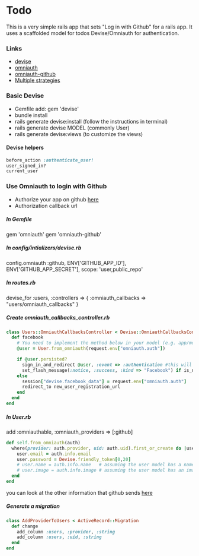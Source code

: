 # Todo

This is a very simple rails app that sets "Log in with Github" for a rails app. It uses a scaffolded model for todos Devise/Omniauth for authentication.

### Links
* [devise](https://github.com/plataformatec/devise)
* [omniauth](https://github.com/plataformatec/devise/wiki/OmniAuth:-Overview)
* [omniauth-github](https://github.com/intridea/omniauth-github)
* [Multiple strategies](http://sourcey.com/rails-4-omniauth-using-devise-with-twitter-facebook-and-linkedin/)

### Basic Devise
* Gemfile add: gem 'devise'
* bundle install
* rails generate devise:install (follow the instructions in terminal)
* rails generate devise MODEL (commonly User)
* rails generate devise:views (to customize the views)

#### Devise helpers
```ruby
before_action :authenticate_user!
user_signed_in?
current_user
```

### Use Omniauth to login with Github
* Authorize your app on github [here](https://github.com/settings/applications/new)
* Authorization callback url

##### In Gemfile
gem 'omniauth'
gem 'omniauth-github'

##### In config/intializers/devise.rb
config.omniauth :github, ENV['GITHUB_APP_ID'], ENV['GITHUB_APP_SECRET'], scope: 'user,public_repo'

##### In routes.rb
devise_for :users, :controllers => { :omniauth_callbacks => "users/omniauth_callbacks" }

##### Create omniauth_callbacks_controller.rb

```ruby
class Users::OmniauthCallbacksController < Devise::OmniauthCallbacksController
  def facebook
    # You need to implement the method below in your model (e.g. app/models/user.rb)
    @user = User.from_omniauth(request.env["omniauth.auth"])

    if @user.persisted?
      sign_in_and_redirect @user, :event => :authentication #this will throw if @user is not activated
      set_flash_message(:notice, :success, :kind => "Facebook") if is_navigational_format?
    else
      session["devise.facebook_data"] = request.env["omniauth.auth"]
      redirect_to new_user_registration_url
    end
  end
end
```

##### In User.rb
add :omniauthable, :omniauth_providers => [:github]
```ruby
def self.from_omniauth(auth)
  where(provider: auth.provider, uid: auth.uid).first_or_create do |user|
    user.email = auth.info.email
    user.password = Devise.friendly_token[0,20]
    # user.name = auth.info.name   # assuming the user model has a name
    # user.image = auth.info.image # assuming the user model has an image
  end
end
```
you can look at the other information that github sends [here](https://github.com/intridea/omniauth/wiki/Auth-Hash-Schema)

##### Generate a migration
```ruby
class AddProviderToUsers < ActiveRecord::Migration
  def change
    add_column :users, :provider, :string
    add_column :users, :uid, :string
  end
end
```
